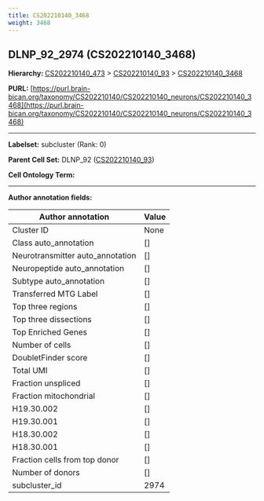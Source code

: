 ```yaml
---
title: CS202210140_3468
weight: 3468
---
```

## DLNP_92_2974 (CS202210140_3468)
<b>Hierarchy: </b>
[CS202210140_473](../CS202210140_473) >
[CS202210140_93](../CS202210140_93) >
[CS202210140_3468](../CS202210140_3468)

**PURL:** [https://purl.brain-bican.org/taxonomy/CS202210140/CS202210140_neurons/CS202210140_3468](https://purl.brain-bican.org/taxonomy/CS202210140/CS202210140_neurons/CS202210140_3468)

---


**Labelset:** subcluster (Rank: 0)

**Parent Cell Set:** DLNP_92 ([CS202210140_93](../CS202210140_93))



**Cell Ontology Term:** 

[MARKER GENES.]: #


---

[TRANSFERRED ANNOTATIONS.]: #


[AUTHOR ANNOTATION FIELDS.]: #


**Author annotation fields:**

| Author annotation | Value |
|-------------------|-------|
|Cluster ID|None|
|Class auto_annotation|[]|
|Neurotransmitter auto_annotation|[]|
|Neuropeptide auto_annotation|[]|
|Subtype auto_annotation|[]|
|Transferred MTG Label|[]|
|Top three regions|[]|
|Top three dissections|[]|
|Top Enriched Genes|[]|
|Number of cells|[]|
|DoubletFinder score|[]|
|Total UMI|[]|
|Fraction unspliced|[]|
|Fraction mitochondrial|[]|
|H19.30.002|[]|
|H19.30.001|[]|
|H18.30.002|[]|
|H18.30.001|[]|
|Fraction cells from top donor|[]|
|Number of donors|[]|
|subcluster_id|2974|
